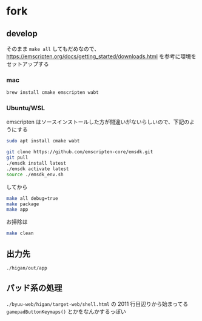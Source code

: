 # fork

## develop

そのまま `make all` してもだめなので、
<https://emscripten.org/docs/getting_started/downloads.html>
を参考に環境をセットアップする

### mac

```sh
brew install cmake emscripten wabt
```

### Ubuntu/WSL

emscripten はソースインストールした方が間違いがないらしいので、下記のようにする

```sh
sudo apt install cmake wabt

git clone https://github.com/emscripten-core/emsdk.git
git pull
./emsdk install latest
./emsdk activate latest
source ./emsdk_env.sh
```

してから

```sh
make all debug=true
make package
make app
```

お掃除は

```sh
make clean
```

## 出力先

`./higan/out/app`

## パッド系の処理

`./byuu-web/higan/target-web/shell.html` の 2011 行目辺りから始まってる `gamepadButtonKeymaps()` とかをなんかするっぽい
